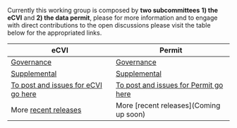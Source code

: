 Currently this working group is composed by **two subcommittees** __1) the eCVI__ and __2) the data permit__, please for more information and to engage with direct contributions to the open discussions please visit the table below for the appropriated links.

| eCVI                                                                                          	| Permit                                                                                          	|
|-----------------------------------------------------------------------------------------------	|-------------------------------------------------------------------------------------------------	|
| [Governance](https://github.com/AAVLD-USAHA-ITStandards/eCVI/tree/master/Governance)          	| [Governance](https://github.com/AAVLD-USAHA-ITStandards/eCVI/tree/master/Governance)            	|
| [Supplemental](https://github.com/AAVLD-USAHA-ITStandards/eCVI/tree/master/Supplemental)      	| [Supplemental](https://github.com/AAVLD-USAHA-ITStandards/eCVI/tree/master/Supplemental)        	|
| [To post and issues for eCVI go here](https://github.com/AAVLD-USAHA-ITStandards/eCVI/issues) 	| [To post and issues for Permit go here](https://github.com/AAVLD-USAHA-ITStandards/eCVI/issues) 	|
| More [recent releases](https://github.com/AAVLD-USAHA-ITStandards/eCVI/releases/tag/v2.3)     	| More [recent releases](Coming up soon)                                                          	|
